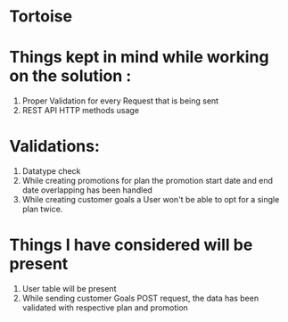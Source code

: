 # Tortoise

# Things kept in mind while working on the solution :
1. Proper Validation for every Request that is being sent
2. REST API HTTP methods usage


# Validations: 
1. Datatype check
2. While creating promotions for plan the promotion start date and end date overlapping has been handled
3. While creating customer goals a User won't be able to opt for a single plan twice.

# Things I have considered will be present
1. User table will be present
2. While sending customer Goals POST request, the data has been validated with respective plan and promotion
